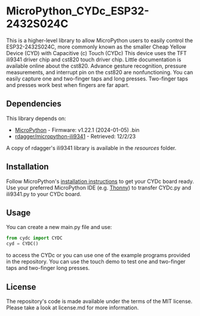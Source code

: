 # MicroPython_CYDc_ESP32-2432S024C
This is a higher-level library to allow MicroPython users to easily control the ESP32-2432S024C, more commonly known as the smaller Cheap Yellow Device (CYD) with Capacitive (c) Touch (CYDc) This device uses the TFT ili9341 driver chip and cst820 touch driver chip. Little documentation is available online about the cst820. Advance gesture recognition, pressure measurements, and interrupt pin on the cst820 are nonfunctioning. You can easily capture one and two-finger taps and long presses. Two-finger taps and presses work best when fingers are far apart.

## Dependencies
This library depends on:
* [MicroPython](https://micropython.org/download/ESP32_GENERIC/) - Firmware: v1.22.1 (2024-01-05) .bin
* [rdagger/micropython-ili9341](https://github.com/rdagger/micropython-ili9341/) - Retrieved: 12/2/23

A copy of rdagger's ili9341 library is available in the _resources_ folder.

## Installation
Follow MicroPython's [installation instructions](https://learn.adafruit.com/adafruit-clue) to get your CYDc board ready. Use your preferred MicroPython IDE (e.g. [Thonny](https://thonny.org/)) to transfer CYDc.py and ili9341.py to your CYDc board.

## Usage
You can create a new main.py file and use:
```python
from cydc import CYDC
cyd = CYDC()
```
to access the CYDc or you can use one of the example programs provided in the repository. You can use the touch demo to test one and two-finger taps and two-finger long presses.

## License
The repository's code is made available under the terms of the MIT license. Please take a look at license.md for more information.
